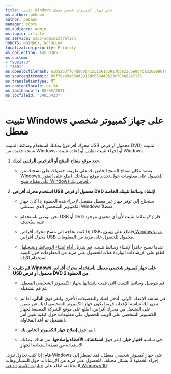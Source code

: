```yaml
---
title: تثبيت Windows على جهاز كمبيوتر شخصي معطل
ms.author: pebaum
author: pebaum
manager: scotv
ms.audience: Admin
ms.topic: article
ms.service: o365-administration
ROBOTS: NOINDEX, NOFOLLOW
localization_priority: Priority
ms.collection: Adm_O365
ms.custom:
- "9001473"
- "3501"
ms.openlocfilehash: 61b52b3ff64ddd0b41551561b3917bbe23cbe0d4ba3209b90f9079bef2c18225
ms.sourcegitcommit: b5f7da89a650d2915dc652449623c78be6247175
ms.translationtype: MT
ms.contentlocale: ar-SA
ms.lasthandoff: 08/05/2021
ms.locfileid: "54055433"
---
```

# <a name="install-windows-on-a-nonfunctional-pc"></a>تثبيت Windows على جهاز كمبيوتر شخصي معطل

يمكنك استخدام وسائط التثبيت (محرك أقراص USB محمول أو قرص DVD) لتثبيت نسخة جديدة من Windows، أو إجراء تثبيت نظيف أو إعادة تثبيت Windows.

1. **حدد موقع مفتاح المنتج أو الترخيص الرقمي لديك**.

    - يعتمد مكان مفتاح المنتج الخاص بك على طريقة حصولك على نسختك من Windows. للحصول على معلومات حول تحديد موقع مفتاحك، اطلع على [العثور على مفتاح منتج Windows الخاص بك](https://support.microsoft.com/help/10749/windows-10-find-product-key). 

2. **استخدم محرك أقراص USB محمول أو قرص DVD لإنشاء وسائط تثبيتك الخاصة**.

    - ستحتاج إلى توفر جهاز غير معطل منفصل لإجراء هذه الخطوة إذا كان جهاز الكمبيوتر الشخصي الذي سيتلقى Windows معطلاً.

    - نحن نوصي باستخدام USB أو DVD فارغ كوسائط تثبيت لأن أي محتوى موجود عليه سيُحذف.

    - إذا كنت بحاجة إلى مسح محرك أقراص USB، فاطلع على [تثبيت Windows من محرك أقراص USB محمول](https://docs.microsoft.com/windows-hardware/manufacture/desktop/install-windows-from-a-usb-flash-drive) للحصول على مزيد من المعلومات.

    - عندما تصبح جاهزاً لإنشاء وسائط تثبيت، [قم بتنزيل أداة إنشاء الوسائط وتشغيلها](https://www.microsoft.com/software-download/windows10). اطلع على الإرشادات الواردة هناك للحصول على مزيد من المعلومات حول كيفية استخدام الأداة.

3. **قم بتثبيت Windows على جهاز كمبيوتر شخصي معطل باستخدام محرك أقراص USB محمول أو قرص DVD من الخطوة 2**.

    - قم بتوصيل وسائط التثبيت التي قمت بإنشائها بجهاز الكمبيوتر الشخصي المعطل ثم قم بتشغيله.

    - في شاشة الإعداد الأولي، أدخل لغتك والتفضيلات الأخرى وانقر فوق **التالي**. إذا لم تظهر لك شاشة الإعداد، فربما يكون جهاز الكمبيوتر الشخصي لديك غير معين على التشغيل من محرك أقراص. اطلع على موقع الشركة المصنعة لجهاز الكمبيوتر الشخصي على الويب للحصول على معلومات حول كيفية تغيير أمر التشغيل ثم أعد المحاولة.

    - انقر فوق **إصلاح جهاز الكمبيوتر الخاص بك**.

    - في شاشة **اختيار خيار**، انقر فوق **استكشاف الأخطاء وإصلاحها**. من هناك، يمكنك الاستعادة من نقطة استعادة الجهاز.

**هام**: إذا كنت تحاول تنزيل Windows على جهاز كمبيوتر شخصي معطل، فقد تضطر إلى إجراء الخطوة 3 بشكل مختلف. للحصول على مزيد من الإرشادات حول السيناريوهات المختلفة، اطلع على [خيارات الاسترداد في Windows 10](https://support.microsoft.com/help/12415/windows-10-recovery-options).
